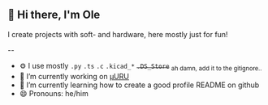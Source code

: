 ## 👋 Hi there, I'm Ole

I create projects with soft- and hardware, here mostly just for fun!

--

- ⚙️ I use mostly `.py` `.ts` `.c` `.kicad_*` ~~`.DS_Store`~~ <sub>ah damn, add it to the gitignore..</sub>
- 🔭 I’m currently working on [µURU](https://github.com/olell/uURU)
- 🌱 I’m currently learning how to create a good profile README on github
- 😄 Pronouns: he/him


<!--
**olell/olell** is a ✨ _special_ ✨ repository because its `README.md` (this file) appears on your GitHub profile.

Here are some ideas to get you started:

- 🔭 I’m currently working on ...
- 🌱 I’m currently learning ...
- 👯 I’m looking to collaborate on ...
- 🤔 I’m looking for help with ...
- 💬 Ask me about ...
- 📫 How to reach me: ...
- 😄 Pronouns: ...
- ⚡ Fun fact: ...
-->
